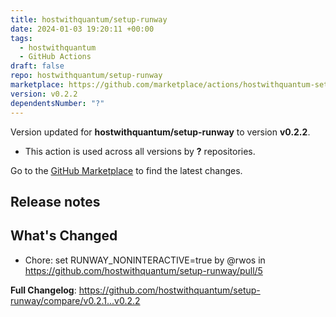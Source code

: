 ```yaml
---
title: hostwithquantum/setup-runway
date: 2024-01-03 19:20:11 +00:00
tags:
  - hostwithquantum
  - GitHub Actions
draft: false
repo: hostwithquantum/setup-runway
marketplace: https://github.com/marketplace/actions/hostwithquantum-setup-runway
version: v0.2.2
dependentsNumber: "?"
---
```



Version updated for **hostwithquantum/setup-runway** to version **v0.2.2**.
- This action is used across all versions by **?** repositories.

Go to the [GitHub Marketplace](https://github.com/marketplace/actions/hostwithquantum-setup-runway) to find the latest changes.

## Release notes

## What's Changed
* Chore: set RUNWAY_NONINTERACTIVE=true by @rwos in https://github.com/hostwithquantum/setup-runway/pull/5


**Full Changelog**: https://github.com/hostwithquantum/setup-runway/compare/v0.2.1...v0.2.2
